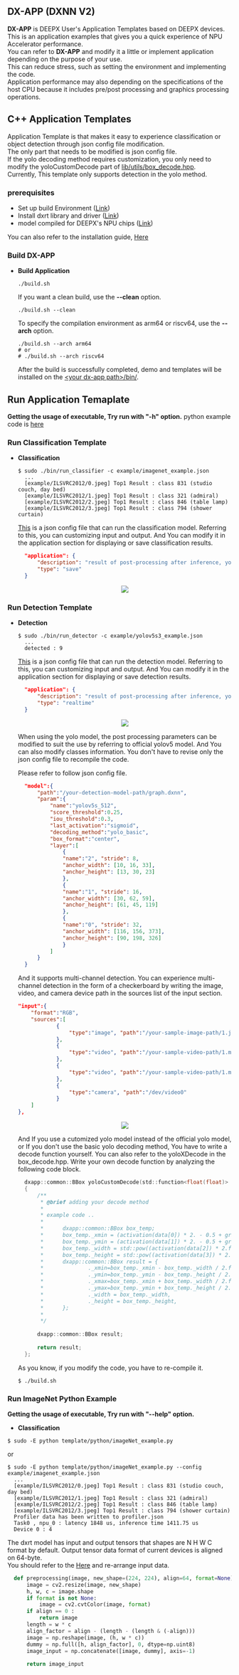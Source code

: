 
## DX-APP (DXNN V2)    

**DX-APP** is DEEPX User's Application Templates based on DEEPX devices.    
This is an application examples that gives you a quick experience of NPU Accelerator performance.     
You can refer to **DX-APP** and modify it a little or implement application depending on the purpose of your use.       
This can reduce stress, such as setting the environment and implementing the code.    
Application performance may also depending on the specifications of the host CPU because it includes pre/post processing and graphics processing operations.           



## C++ Application Templates     

Application Template is that makes it easy to experience classification or object detection through json config file modification.        
The only part that needs to be modified is json config file.       
If the yolo decoding method requires customization, you only need to modify the yoloCustomDecode part of [lib/utils/box_decode.hpp](/lib/utils/box_decode.hpp).    
Currently, This template only supports detection in the yolo method. 

### prerequisites    

- Set up build Environment ([Link](https://github.com/DEEPX-AI/dx_rt/blob/main/docs/Installation.md))
- Install dxrt library and driver ([Link](https://github.com/DEEPX-AI/dx_rt/blob/main/docs/Getting-Started.md))       
- model compiled for DEEPX's NPU chips ([Link](https://deepx.ai/model-zoo/))     

You can also refer to the installation guide, [Here](/README.md#L10)

### Build DX-APP    
- **Build Application**          
  ```shell
  ./build.sh 
  ```
  If you want a clean build, use the **--clean** option.          
  ```shell
  ./build.sh --clean
  ```
  To specify the compilation environment as arm64 or riscv64, use the **--arch** option.     
  ```shell
  ./build.sh --arch arm64
  # or
  # ./build.sh --arch riscv64
  ```            
  After the build is successfully completed, demo and templates will be installed on the <U>\<your dx-app path\>/bin/</U>.

    
## Run Application Temaplate     
**Getting the usage of executable, Try run with "-h" option.**
python example code is [here](#L199)

### Run Classification Template     
  - **Classification**       
    ```shell 
    $ sudo ./bin/run_classifier -c example/imagenet_example.json
      ...
      [example/ILSVRC2012/0.jpeg] Top1 Result : class 831 (studio couch, day bed)
      [example/ILSVRC2012/1.jpeg] Top1 Result : class 321 (admiral)
      [example/ILSVRC2012/2.jpeg] Top1 Result : class 846 (table lamp)
      [example/ILSVRC2012/3.jpeg] Top1 Result : class 794 (shower curtain)
    ```             

    [This](/example/imagenet_example.json) is a json config file that can run the classification model. Referring to this, you can customizing input and output. 
    And You can modify it in the application section for displaying or save classification results.   

    ```json
      "application": {
          "description": "result of post-processing after inference, you can use \"save\" or \"realtime\" or \"none\"",
          "type": "save"
      }
    ```

    <p align="center">
      <img src="./readme_images/2.jpeg-result.jpg">
    </p>

          
### Run Detection Template     
  - **Detection**        
    ```shell 
    $ sudo ./bin/run_detector -c example/yolov5s3_example.json
      ...
      detected : 9
    ```             
    [This](/example/yolov5s3_example.json) is a json config file that can run the detection model. Referring to this, you can customizing input and output. 
    And You can modify it in the application section for displaying or save detection results.   

    ```json
      "application": {
          "description": "result of post-processing after inference, you can use \"save\" or \"realtime\" or \"none\"",
          "type": "realtime"
      }
    ```     

    <p align="center">
      <img src="./readme_images/result_yolov5s.jpg">
    </p>
    
    When using the yolo model, the post processing parameters can be modified to suit the use by referring to official yolov5 model. 
    And You can also modify classes information. 
    You don't have to revise only the json config file to recompile the code. 

    Please refer to follow json config file.      
    ```json
      "model":{
          "path":"/your-detection-model-path/graph.dxnn",
          "param":{
              "name":"yolov5s_512",
              "score_threshold":0.25,
              "iou_threshold":0.3,
              "last_activation":"sigmoid",
              "decoding_method":"yolo_basic",
              "box_format":"center",
              "layer":[
                  {
                  "name":"2", "stride": 8,
                  "anchor_width": [10, 16, 33],
                  "anchor_height": [13, 30, 23]
                  },
                  {
                  "name":"1", "stride": 16,
                  "anchor_width": [30, 62, 59],
                  "anchor_height": [61, 45, 119]
                  },
                  {
                  "name":"0", "stride": 32,
                  "anchor_width": [116, 156, 373],
                  "anchor_height": [90, 198, 326]
                  }
              ]
          }
      }
    ```

    And it supports multi-channel detection. 
    You can experience multi-channel detection in the form of a checkerboard by writing the image, video, and camera device path in the sources list of the input section.

    ```json
    "input":{
        "format":"RGB",
        "sources":[
                {
                    "type":"image", "path":"/your-sample-image-path/1.jpg"
                },
                {
                    "type":"video", "path":"/your-sample-video-path/1.mp4"
                },
                {
                    "type":"video", "path":"/your-sample-video-path/1.mp4", "frames":100
                },
                {
                    "type":"camera", "path":"/dev/video0"
                }
        ]
    },
    ```

    <p align="center">
      <img src="./readme_images/result_multiChannel.jpg">
    </p>

    And If you use a cutomized yolo model instead of the official yolo model, or If you don't use the basic yolo decoding method, 
    You have to write a decode function yourself. You can also refer to the yoloXDecode in the box_decode.hpp.
    Write your own decode function by analyzing the following code block.     

    ```c
      dxapp::common::BBox yoloCustomDecode(std::function<float(float)> activation, float* data, dxapp::common::Point grid, dxapp::common::Size anchor, int stride, float scale)
      {
          /**
           * @brief adding your decode method
           * 
           * example code ..
           * 
           *      dxapp::common::BBox box_temp;
           *      box_temp._xmin = (activation(data[0]) * 2. - 0.5 + grid._x ) * stride; //center x
           *      box_temp._ymin = (activation(data[1]) * 2. - 0.5 + grid._y ) * stride; //center y
           *      box_temp._width = std::pow((activation(data[2]) * 2.f), 2) * anchor._width;
           *      box_temp._height = std::pow((activation(data[3]) * 2.f), 2) * anchor._height;
           *      dxapp::common::BBox result = {
           *              ._xmin=box_temp._xmin - box_temp._width / 2.f,
           *              ._ymin=box_temp._ymin - box_temp._height / 2.f,
           *              ._xmax=box_temp._xmin + box_temp._width / 2.f,
           *              ._ymax=box_temp._ymin + box_temp._height / 2.f,
           *              ._width = box_temp._width,
           *              ._height = box_temp._height,
           *      };
           * 
           */
  
          dxapp::common::BBox result;
  
          return result;
      };
    ```
    
    As you know, if you modify the code, you have to re-compile it.    

    ```shell
    $ ./build.sh 
    ```

### Run ImageNet Python Example      
**Getting the usage of executable, Try run with "--help" option.**
  - **Classification**       
  ```shell 
  $ sudo -E python template/python/imageNet_example.py
  ```             
  or      
  ```shell 
  $ sudo -E python template/python/imageNet_example.py --config example/imagenet_example.json
    ...
    [example/ILSVRC2012/0.jpeg] Top1 Result : class 831 (studio couch, day bed)
    [example/ILSVRC2012/1.jpeg] Top1 Result : class 321 (admiral)
    [example/ILSVRC2012/2.jpeg] Top1 Result : class 846 (table lamp)
    [example/ILSVRC2012/3.jpeg] Top1 Result : class 794 (shower curtain)
    Profiler data has been written to profiler.json
    Task0 , npu_0 : latency 1848 us, inference time 1411.75 us
    Device 0 : 4
  ```     
  The dxrt model has input and output tensors that shapes are N H W C format by default. Output tensor data format of current devices is aligned on 64-byte.   
  You should refer to the [Here](/templates/python/imageNet_example.py) and re-arrange input data.     
  ```python
    def preprocessing(image, new_shape=(224, 224), align=64, format=None):
        image = cv2.resize(image, new_shape)
        h, w, c = image.shape
        if format is not None:
            image = cv2.cvtColor(image, format)
        if align == 0 :
            return image
        length = w * c
        align_factor = align - (length - (length & (-align)))
        image = np.reshape(image, (h, w * c))
        dummy = np.full([h, align_factor], 0, dtype=np.uint8)
        image_input = np.concatenate([image, dummy], axis=-1)
            
        return image_input
  ```
  